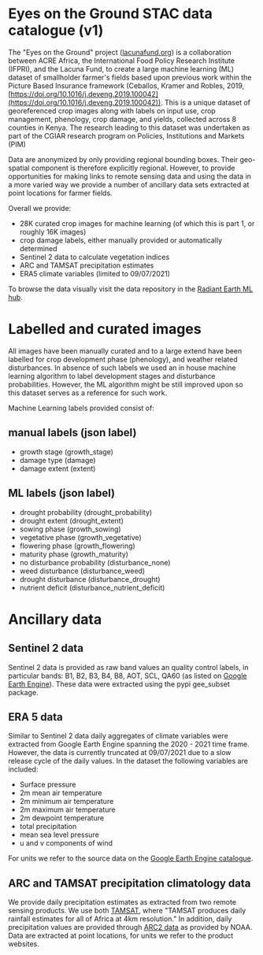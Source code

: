 # Eyes on the Ground STAC data catalogue (v1)

The "Eyes on the Ground" project ([lacunafund.org](lacunafund.org)) is a collaboration between ACRE Africa, the International Food Policy Research Institute (IFPRI), and the Lacuna Fund, to create a large machine learning (ML) dataset of smallholder farmer's fields based upon previous work within the Picture Based Insurance framework (Ceballos, Kramer and Robles, 2019, [https://doi.org/10.1016/j.deveng.2019.100042](https://doi.org/10.1016/j.deveng.2019.100042)). This is a unique dataset of georeferenced crop images along with labels on input use, crop management, phenology, crop damage, and yields, collected across 8 counties in Kenya. The research leading to this dataset was undertaken as part of the CGIAR research program on Policies, Institutions and Markets (PIM)

Data are anonymized by only providing regional bounding boxes. Their geo-spatial component is therefore explicitly regional. However, to provide opportunities for making links to remote sensing data and using the data in a more varied way we provide a number of ancillary data sets extracted at point locations for farmer fields.

Overall we provide:

- 28K curated crop images for machine learning (of which this is part 1, or roughly 16K images)
- crop damage labels, either manually provided or automatically determined
- Sentinel 2 data to calculate vegetation indices
- ARC and TAMSAT precipitation estimates
- ERA5 climate variables (limited to 09/07/2021)

To browse the data visually visit the data repository in the [Radiant Earth ML hub](https://mlhub.earth/data/lacuna_fund_eotg_v1).

# Labelled and curated images

All images have been manually curated and to a large extend have been labelled for crop development phase (phenology), and weather related disturbances. In absence of such labels we used an in house machine learning algorithm to label development stages and disturbance probabilities. However, the ML algorithm might be still improved upon so this dataset serves as a reference for such work.

Machine Learning labels provided consist of:

## manual labels (json label)

- growth stage (growth_stage)
- damage type (damage)
- damage extent (extent)

## ML labels (json label)

- drought probability (drought_probability)
- drought extent (drought_extent)
- sowing phase (growth_sowing)
- vegetative phase (growth_vegetative)
- flowering phase (growth_flowering)
- maturity phase (growth_maturity)
- no disturbance probability (disturbance_none)
- weed disturbance (disturbance_weed)
- drought disturbance (disturbance_drought)
- nutrient deficit (disturbance_nutrient_deficit)

# Ancillary data

## Sentinel 2 data

Sentinel 2 data is provided as raw band values an quality control labels, in particular bands: B1, B2, B3, B4, B8, AOT, SCL, QA60 (as listed on [Google Earth Engine](https://developers.google.com/earth-engine/datasets/catalog/COPERNICUS_S2)). These data were extracted using the pypi gee_subset package.

## ERA 5 data

Similar to Sentinel 2 data daily aggregates of climate variables were extracted from Google Earth Engine spanning the 2020 - 2021 time frame. However, the data is currently truncated at 09/07/2021 due to a slow release cycle of the daily values. In the dataset the following variables are included:

- Surface pressure
- 2m mean air temperature
- 2m minimum air temperature
- 2m maximum air temperature
- 2m dewpoint temperature
- total precipitation
- mean sea level pressure
- u and v components of wind

For units we refer to the source data on the [Google Earth Engine catalogue](https://developers.google.com/earth-engine/datasets/catalog/ECMWF_ERA5_DAILY).

## ARC and TAMSAT precipitation climatology data

We provide daily precipitation estimates as extracted from two remote sensing products. We use both [TAMSAT](https://www.tamsat.org.uk/), where "TAMSAT produces daily rainfall estimates for all of Africa at 4km resolution." In addition, daily precipitation values are provided through [ARC2 data](http://iridl.ldeo.columbia.edu/SOURCES/.NOAA/.NCEP/.CPC/.FEWS/.Africa/.DAILY/.ARC2/.daily/) as provided by NOAA. Data are extracted at point locations, for units we refer to the product websites.

